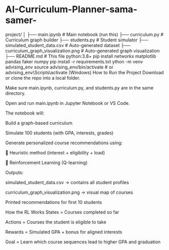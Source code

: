 # AI-Curriculum-Planner-sama-samer-
project/
│
├── main.ipynb                 # Main notebook (run this)
├── curriculum.py              # Curriculum graph builder
├── students.py                # Student simulator
├── simulated_student_data.csv # Auto-generated dataset
├── curriculum_graph_visualization.png # Auto-generated graph visualization
├── README.md                  # This file
python:3.8+
pip install networkx matplotlib pandas faker numpy
pip install -r requirements.txt
ython -m venv advising_env
source advising_env/bin/activate  # or advising_env\Scripts\activate (Windows)
 How to Run the Project
Download or clone the repo into a local folder.

Make sure main.ipynb, curriculum.py, and students.py are in the same directory.

Open and run main.ipynb in Jupyter Notebook or VS Code.

The notebook will:

Build a graph-based curriculum

Simulate 100 students (with GPA, interests, grades)

Generate personalized course recommendations using:

🔹 Heuristic method (interest + eligibility + load)

🔹 Reinforcement Learning (Q-learning)

Outputs:

 simulated_student_data.csv → contains all student profiles

 curriculum_graph_visualization.png → visual map of courses

 Printed recommendations for first 10 students

 How the RL Works
States = Courses completed so far

Actions = Courses the student is eligible to take

Rewards = Simulated GPA + bonus for aligned interests

Goal = Learn which course sequences lead to higher GPA and graduation
